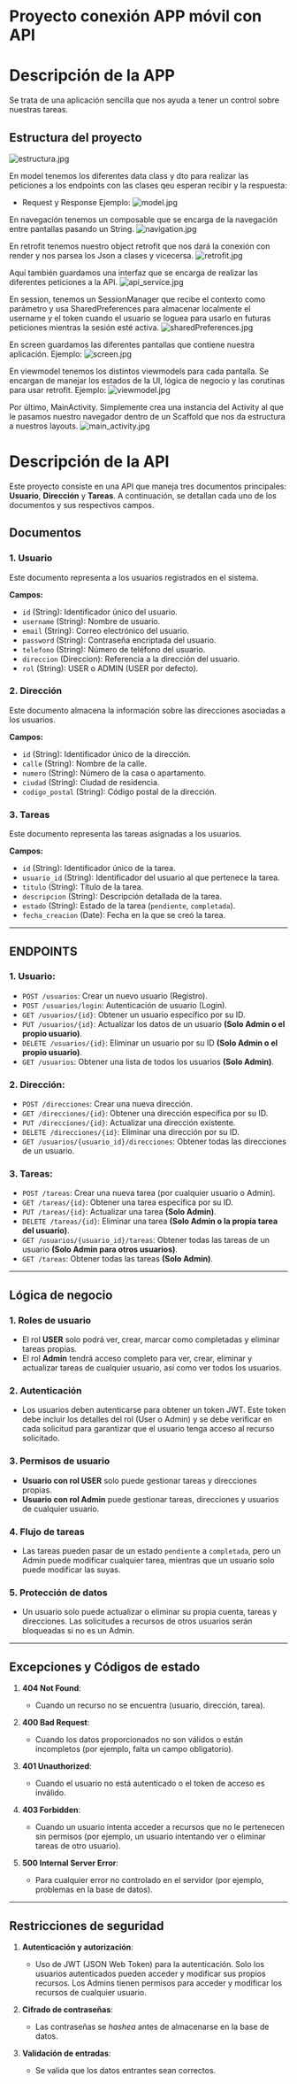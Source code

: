 # Proyecto conexión APP móvil con API

# Descripción de la APP

Se trata de una aplicación sencilla que nos ayuda a tener un control sobre nuestras tareas.

## Estructura del proyecto

![estructura.jpg](assets/estructura.jpg)

En model tenemos los diferentes data class y dto para realizar las peticiones a los endpoints con las clases qeu esperan recibir y la respuesta:
- Request y Response
Ejemplo:
![model.jpg](assets/model.jpg)

En navegación tenemos un composable que se encarga de la navegación entre pantallas pasando un String.
![navigation.jpg](assets/navigation.jpg)

En retrofit tenemos nuestro object retrofit que nos dará la conexión con render y nos parsea los Json a clases y vicecersa.
![retrofit.jpg](assets/retrofit.jpg)

Aquí también guardamos una interfaz que se encarga de realizar las diferentes peticiones a la API.
![api_service.jpg](assets/api_service.jpg)

En session, tenemos un SessionManager que recibe el contexto como parámetro y usa SharedPreferences para almacenar localmente el username y el token cuando el usuario se loguea para usarlo en futuras peticiones mientras la sesión esté activa.
![sharedPreferences.jpg](assets/sharedPreferences.jpg)

En screen guardamos las diferentes pantallas que contiene nuestra aplicación.
Ejemplo:
![screen.jpg](assets/screen.jpg)

En viewmodel tenemos los distintos viewmodels para cada pantalla. Se encargan de manejar los estados de la UI, lógica de negocio y las corutinas para usar retrofit.
Ejemplo:
![viewmodel.jpg](assets/viewmodel.jpg)

Por último, MainActivity. Simplemente crea una instancia del Activity al que le pasamos nuestro navegador dentro de un Scaffold que nos da estructura a nuestros layouts.
![main_activity.jpg](assets/main_activity.jpg)
 
# Descripción de la API

Este proyecto consiste en una API que maneja tres documentos principales: **Usuario**, **Dirección** y **Tareas**. A continuación, se detallan cada uno de los documentos y sus respectivos campos.

## Documentos

### 1. Usuario
Este documento representa a los usuarios registrados en el sistema.

**Campos:**
- `id` (String): Identificador único del usuario.
- `username` (String): Nombre de usuario.
- `email` (String): Correo electrónico del usuario.
- `password` (String): Contraseña encriptada del usuario.
- `telefono` (String): Número de teléfono del usuario.
- `direccion` (Direccion): Referencia a la dirección del usuario.
- `rol` (String): USER o ADMIN (USER por defecto).

### 2. Dirección
Este documento almacena la información sobre las direcciones asociadas a los usuarios.

**Campos:**
- `id` (String): Identificador único de la dirección.
- `calle` (String): Nombre de la calle.
- `numero` (String): Número de la casa o apartamento.
- `ciudad` (String): Ciudad de residencia.
- `codigo_postal` (String): Código postal de la dirección.

### 3. Tareas
Este documento representa las tareas asignadas a los usuarios.

**Campos:**
- `id` (String): Identificador único de la tarea.
- `usuario_id` (String): Identificador del usuario al que pertenece la tarea.
- `titulo` (String): Título de la tarea.
- `descripcion` (String): Descripción detallada de la tarea.
- `estado` (String): Estado de la tarea (`pendiente`, `completada`).
- `fecha_creacion` (Date): Fecha en la que se creó la tarea.

---

## ENDPOINTS

### 1. **Usuario**:
- `POST /usuarios`: Crear un nuevo usuario (Registro).
- `POST /usuarios/login`: Autenticación de usuario (Login).
- `GET /usuarios/{id}`: Obtener un usuario específico por su ID.
- `PUT /usuarios/{id}`: Actualizar los datos de un usuario **(Solo Admin o el propio usuario)**.
- `DELETE /usuarios/{id}`: Eliminar un usuario por su ID **(Solo Admin o el propio usuario)**.
- `GET /usuarios`: Obtener una lista de todos los usuarios **(Solo Admin)**.

### 2. **Dirección**:
- `POST /direcciones`: Crear una nueva dirección.
- `GET /direcciones/{id}`: Obtener una dirección específica por su ID.
- `PUT /direcciones/{id}`: Actualizar una dirección existente.
- `DELETE /direcciones/{id}`: Eliminar una dirección por su ID.
- `GET /usuarios/{usuario_id}/direcciones`: Obtener todas las direcciones de un usuario.

### 3. **Tareas**:
- `POST /tareas`: Crear una nueva tarea (por cualquier usuario o Admin).
- `GET /tareas/{id}`: Obtener una tarea específica por su ID.
- `PUT /tareas/{id}`: Actualizar una tarea **(Solo Admin)**.
- `DELETE /tareas/{id}`: Eliminar una tarea **(Solo Admin o la propia tarea del usuario)**.
- `GET /usuarios/{usuario_id}/tareas`: Obtener todas las tareas de un usuario **(Solo Admin para otros usuarios)**.
- `GET /tareas`: Obtener todas las tareas **(Solo Admin)**.

---

  ## Lógica de negocio

### 1. **Roles de usuario**
- El rol **USER** solo podrá ver, crear, marcar como completadas y eliminar tareas propias.
- El rol **Admin** tendrá acceso completo para ver, crear, eliminar y actualizar tareas de cualquier usuario, así como ver todos los usuarios.

### 2. **Autenticación**
- Los usuarios deben autenticarse para obtener un token JWT. Este token debe incluir los detalles del rol (User o Admin) y se debe verificar en cada solicitud para garantizar que el usuario tenga acceso al recurso solicitado.

### 3. **Permisos de usuario**
- **Usuario con rol USER** solo puede gestionar tareas y direcciones propias.
- **Usuario con rol Admin** puede gestionar tareas, direcciones y usuarios de cualquier usuario.

### 4. **Flujo de tareas**
- Las tareas pueden pasar de un estado `pendiente` a `completada`, pero un Admin puede modificar cualquier tarea, mientras que un usuario solo puede modificar las suyas.

### 5. **Protección de datos**
- Un usuario solo puede actualizar o eliminar su propia cuenta, tareas y direcciones. Las solicitudes a recursos de otros usuarios serán bloqueadas si no es un Admin.

---

## Excepciones y Códigos de estado

1. **404 Not Found**:
   - Cuando un recurso no se encuentra (usuario, dirección, tarea).

2. **400 Bad Request**:
   - Cuando los datos proporcionados no son válidos o están incompletos (por ejemplo, falta un campo obligatorio).

3. **401 Unauthorized**:
   - Cuando el usuario no está autenticado o el token de acceso es inválido.

4. **403 Forbidden**:
   - Cuando un usuario intenta acceder a recursos que no le pertenecen sin permisos (por ejemplo, un usuario intentando ver o eliminar tareas de otro usuario).

5. **500 Internal Server Error**:
   - Para cualquier error no controlado en el servidor (por ejemplo, problemas en la base de datos).

---

## Restricciones de seguridad

1. **Autenticación y autorización**:
   - Uso de JWT (JSON Web Token) para la autenticación. Solo los usuarios autenticados pueden acceder y modificar sus propios recursos. Los Admins tienen permisos para acceder y modificar los recursos de cualquier usuario.
   
2. **Cifrado de contraseñas**:
   - Las contraseñas se *hashea* antes de almacenarse en la base de datos.

3. **Validación de entradas**:
   - Se valida que los datos entrantes sean correctos.
  





